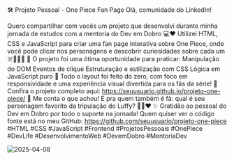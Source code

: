 🛠️ Projeto Pessoal - One Piece Fan Page
Olá, comunidade do LinkedIn!

Quero compartilhar com vocês um projeto que desenvolvi durante minha jornada de estudos com a mentoria do Dev em Dobro 💻❤️
Utilizei HTML, CSS e JavaScript para criar uma fan page interativa sobre One Piece, onde você pode clicar nos personagens e descobrir curiosidades sobre cada um ☠️🏴‍☠️🌊
🧠 O projeto foi uma ótima oportunidade para praticar:
Manipulação do DOM
Eventos de clique
Estruturação e estilização com CSS
Lógica em JavaScript puro
👀 Todo o layout foi feito do zero, com foco em responsividade e uma experiência visual divertida para os fãs da série!
🔗 Confira o projeto completo aqui:
https://seuusuario.github.io/projeto-one-piece/
💬 Me conta o que achou! E pra quem também é fã: qual é seu personagem favorito da tripulação do Luffy? 🏴‍☠️❤️
✨ Gratidão ao pessoal do Dev em Dobro por todo o suporte na jornada!
Quem quiser ver o código fonte está no meu GitHub:
https://github.com/seuusuario/projeto-one-piece
#HTML #CSS #JavaScript #Frontend #ProjetosPessoais #OnePiece #DevLife #DesenvolvimentoWeb #DevemDobro #MentoriaDev

![2025-04-08](https://github.com/user-attachments/assets/f4df61e3-009c-45f8-a61e-a33f76f3c77f)
